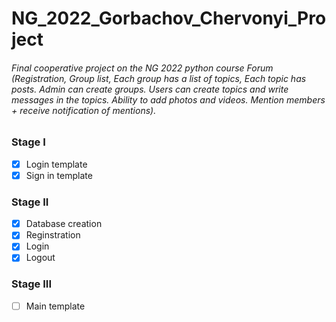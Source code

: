 # NG_2022_Gorbachov_Chervonyi_Project

###### Final cooperative project on the NG 2022 python course Forum (Registration, Group list, Each group has a list of topics, Each topic has posts. Admin can create groups. Users can create topics and write messages in the topics. Ability to add photos and videos. Mention members + receive notification of mentions).

### Stage I
- [x] Login template
- [x] Sign in template
### Stage II
- [x] Database creation
- [x] Reginstration
- [x] Login
- [x] Logout
### Stage III
- [ ] Main template


